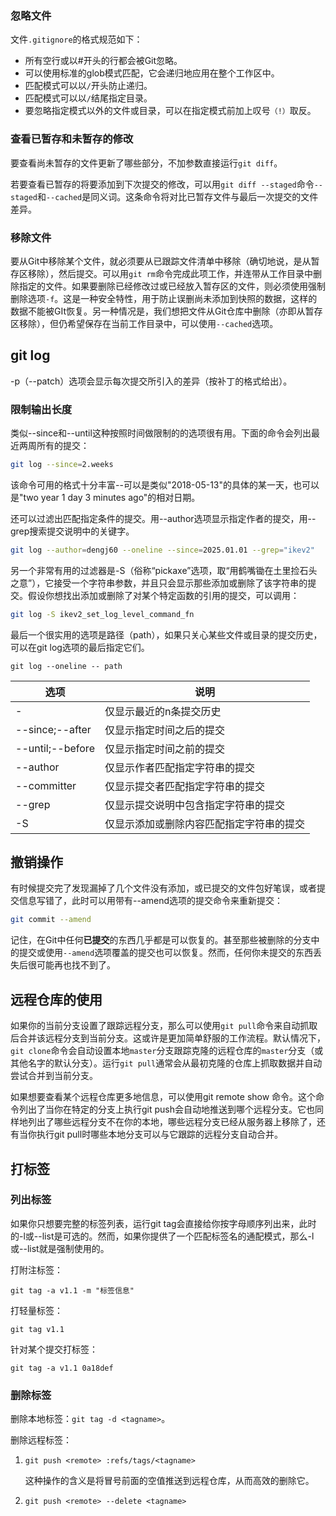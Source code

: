 ### 忽略文件

文件`.gitignore`的格式规范如下：

- 所有空行或以#开头的行都会被Git忽略。
- 可以使用标准的glob模式匹配，它会递归地应用在整个工作区中。
- 匹配模式可以以`/`开头防止递归。
- 匹配模式可以以`/`结尾指定目录。
- 要忽略指定模式以外的文件或目录，可以在指定模式前加上叹号`（!）`取反。

### 查看已暂存和未暂存的修改

要查看尚未暂存的文件更新了哪些部分，不加参数直接运行`git diff`。

若要查看已暂存的将要添加到下次提交的修改，可以用`git diff --staged`命令`--staged`和`--cached`是同义词。这条命令将对比已暂存文件与最后一次提交的文件差异。

### 移除文件

要从Git中移除某个文件，就必须要从已跟踪文件清单中移除（确切地说，是从暂存区移除），然后提交。可以用`git rm`命令完成此项工作，并连带从工作目录中删除指定的文件。如果要删除已经修改过或已经放入暂存区的文件，则必须使用强制删除选项`-f`。这是一种安全特性，用于防止误删尚未添加到快照的数据，这样的数据不能被GIt恢复。另一种情况是，我们想把文件从Git仓库中删除（亦即从暂存区移除），但仍希望保存在当前工作目录中，可以使用`--cached`选项。

## git log

-p（--patch）选项会显示每次提交所引入的差异（按补丁的格式给出）。

### 限制输出长度

类似--since和--until这种按照时间做限制的的选项很有用。下面的命令会列出最近两周所有的提交：

```bash
git log --since=2.weeks
```

该命令可用的格式十分丰富--可以是类似"2018-05-13"的具体的某一天，也可以是"two year 1 day 3 minutes ago"的相对日期。

还可以过滤出匹配指定条件的提交。用--author选项显示指定作者的提交，用--grep搜索提交说明中的关键字。

```bash
git log --author=dengj60 --oneline --since=2025.01.01 --grep="ikev2"
```

另一个非常有用的过滤器是-S（俗称“pickaxe”选项，取“用鹤嘴锄在土里捡石头之意”），它接受一个字符串参数，并且只会显示那些添加或删除了该字符串的提交。假设你想找出添加或删除了对某个特定函数的引用的提交，可以调用：

```bash
git log -S ikev2_set_log_level_command_fn
```

最后一个很实用的选项是路径（path），如果只关心某些文件或目录的提交历史，可以在git log选项的最后指定它们。

```
git log --oneline -- path
```

| 选项             | 说明                                     |
| ---------------- | ---------------------------------------- |
| -<n>             | 仅显示最近的n条提交历史                  |
| --since;--after  | 仅显示指定时间之后的提交                 |
| --until;--before | 仅显示指定时间之前的提交                 |
| --author         | 仅显示作者匹配指定字符串的提交           |
| --committer      | 仅显示提交者匹配指定字符串的提交         |
| --grep           | 仅显示提交说明中包含指定字符串的提交     |
| -S               | 仅显示添加或删除内容匹配指定字符串的提交 |

## 撤销操作

有时候提交完了发现漏掉了几个文件没有添加，或已提交的文件包好笔误，或者提交信息写错了，此时可以用带有--amend选项的提交命令来重新提交：

```bash
git commit --amend
```

记住，在Git中任何**已提交**的东西几乎都是可以恢复的。甚至那些被删除的分支中的提交或使用`--amend`选项覆盖的提交也可以恢复。然而，任何你未提交的东西丢失后很可能再也找不到了。

## 远程仓库的使用

如果你的当前分支设置了跟踪远程分支，那么可以使用`git pull`命令来自动抓取后合并该远程分支到当前分支。这或许是更加简单舒服的工作流程。默认情况下，`git clone`命令会自动设置本地`master`分支跟踪克隆的远程仓库的`master`分支（或其他名字的默认分支）。运行`git pull`通常会从最初克隆的仓库上抓取数据并自动尝试合并到当前分支。

如果想要查看某个远程仓库更多地信息，可以使用git remote show <remote>命令。这个命令列出了当你在特定的分支上执行git push会自动地推送到哪个远程分支。它也同样地列出了哪些远程分支不在你的本地，哪些远程分支已经从服务器上移除了，还有当你执行git pull时哪些本地分支可以与它跟踪的远程分支自动合并。

## 打标签

### 列出标签

如果你只想要完整的标签列表，运行git tag会直接给你按字母顺序列出来，此时的-l或--list是可选的。然而，如果你提供了一个匹配标签名的通配模式，那么-l或--list就是强制使用的。

打附注标签：

```
git tag -a v1.1 -m "标签信息"
```

打轻量标签：

```
git tag v1.1
```

针对某个提交打标签：

```
git tag -a v1.1 0a18def
```

### 删除标签

删除本地标签：`git tag -d <tagname>`。

删除远程标签：

1. `git push <remote> :refs/tags/<tagname>`

   这种操作的含义是将冒号前面的空值推送到远程仓库，从而高效的删除它。

2. `git push <remote> --delete <tagname>`
